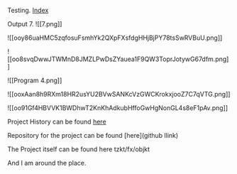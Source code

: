 Testing. [Index](index.md)

Output 7. ![[7.png]]

![[ooy86uaHMC5zqfosuFsmhYk2QXpFXsfdgHHjBjPY78tsSwRVBuU.png]]

![[oo8svqDwwJTWMnD8JMZLPwDsZYauea1F9QW3ToprJotywG67dfm.png]]

![[Program 4.png]]

![[ooxAan8h9RXm18HR2usYU2BVwSANKcVzGWCKrokxjooZ7C7qVTG.png]]

![[oo91Gf4HBVVK1BWDhwT2KnKhAdkubHffoGwHgNonGL4s8eF1pAv.png]]

Project History can be found [here](history.md)

Repository for the project can be found [here](github llink)

The Project itself can be found here tzkt/fx/objkt

And I am around the place.